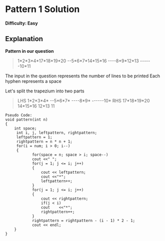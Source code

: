 
# Pattern 1 Solution


**Difficulty: Easy**

## Explanation
 
**Pattern in our question** 

>1\*2\*3\*4\*17\*18\*19\*20
>\-\-5\*6\*7\*14\*15\*16
>\-\-\-\-8\*9\*12\*13
 >\-\-\-\-\-\-10\*11

The input in the question represents the number of lines to be printed
Each hyphen represents a space

Let's split the trapezium into two parts
>LHS
>1\*2\*3\*4\*
>\-\-5\*6\*7\*
>\-\-\-\-8\*9\*
 >\-\-\-\-\-\-10\*
RHS
>17\*18\*19\*20
>14\*15\*16
>12\*13
 >11
```
Pseudo Code:
void pattern(int n)
{
	int space;
	 int i, j, leftpattern, rightpattern;
	 leftpattern = 1;
	 rightpattern = n * n + 1;
	 for(i = num; i > 0; i--) 
	 {
			for(space = n; space > i; space--)
			cout <<" ";
			for(j = 1; j <= i; j++) 
			{
				cout << leftpattern;
				cout <<"*";
				leftpattern++;
			}
			for(j = 1; j <= i; j++) 
			{
				cout << rightpattern;
				if(j < i)
				cout	<<"*";
				rightpattern++;
			}
			rightpattern = rightpattern - (i - 1) * 2 - 1;
			cout << endl;
	}	
}
```
